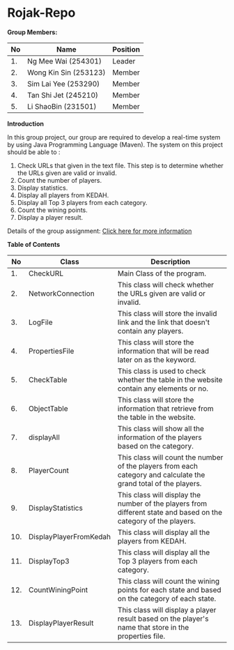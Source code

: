 # Rojak-Repo

**Group Members:** 

|  No  |       Name                 |   Position                       |
|------|----------------------------|----------------------------------|
|    1.| Ng Mee Wai (254301)        |  Leader                          |
|    2.| Wong Kin Sin (253123)      |  Member                          |
|    3.| Sim Lai Yee (253290)       |  Member                          |
|    4.| Tan Shi Jet (245210)       |  Member                          |
|    5.| Li ShaoBin (231501)        |  Member                          |

**Introduction**

In this group project, our group are required to develop a real-time system by using Java Programming Language (Maven). 
The system on this project should be able to :
1. Check URLs that given in the text file. This step is to determine whether the URLs given are valid or invalid.
2. Count the number of players. 
3. Display statistics.
4. Display all players from KEDAH.
5. Display all Top 3 players from each category.
6. Count the wining points.
7. Display a player result.

Details of the group assignment:
[Click here for more information](https://github.com/STIW3054-A182/Assignments/wiki/Group-Project)

**Table of Contents**

|  No  |       Class                |   Description                   |
|------|----------------------------|---------------------------------|
|    1.| CheckURL                   | Main Class of the program.      |
|    2.| NetworkConnection          | This class will check whether the URLs given are valid or invalid.|
|    3.| LogFile                    | This class will store the invalid link and the link that doesn't contain any players.|
|    4.| PropertiesFile             | This class will store the information that will be read later on as the keyword.|
|    5.| CheckTable                 | This class is used to check whether the table in the website contain any elements or no.|
|    6.| ObjectTable                | This class will store the information that retrieve from the table in the website.|
|    7.| displayAll                 | This class will show all the information of the players based on the category.|
|    8.| PlayerCount                | This class will count the number of the players from each category and calculate the grand total of the players.|
|    9.| DisplayStatistics          | This class will display the number of the players from different state and based on the category of the players.|
|   10.| DisplayPlayerFromKedah     | This class will display all the players from KEDAH.|
|   11.| DisplayTop3                | This class will display all the Top 3 players from each category.|
|   12.| CountWiningPoint           | This class will count the wining points for each state and based on the category of each state.|
|   13.| DisplayPlayerResult        | This class will display a player result based on the player's name that store in the properties file.|
